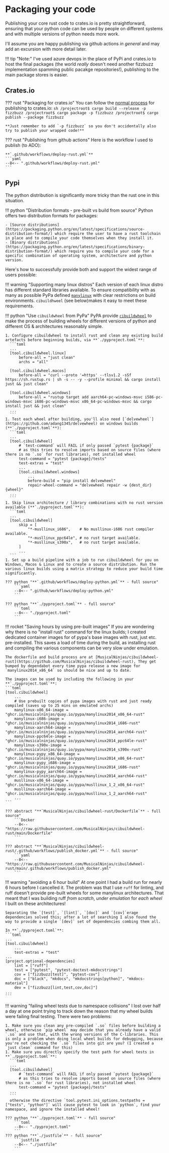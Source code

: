 # Packaging your code

Publishing your core rust code to crates.io is pretty straightforward, ensuring that your python code can be used by people on different systems and with multiple versions of python needs more work.

I'll assume you are happy publishing via github actions _in general_ and may add an excursion with more detail later.

!!! tip "Note:"
    I've used azure devops in the place of PyPi and crates.io to host the final packages (the world _really_ doesn't need another fizzbuzz implementation spamming public pacakge repositories!), publishing to the main package stores is easier.

## Crates.io

??? rust "Packaging for crates.io"
    You can follow the [normal process](https://doc.rust-lang.org/cargo/reference/publishing.html) for publishing to crates.io:
    ```sh
    /projectroot$ cargo build --release -p fizzbuzz
    /projectroot$ cargo package -p fizzbuzz
    /projectroot$ cargo publish --package fizzbuzz
    ```

    **Just remember to add `-p fizzbuzz` so you don't accidentally also try to publish your wrapped code!**

??? rust "Publishing from github actions"
    Here is the workflow I used to publish (to ADO):

    **`.github/workflows/deploy-rust.yml`**
    ```yaml
    --8<-- ".github/workflows/deploy-rust.yml"
    ```

## Pypi

The python distribution is significantly more tricky than the rust one in this situation.

!!! python "Distribution formats - pre-built vs build from source"
    Python offers two distribution formats for packages:

    - [Source distributions](https://packaging.python.org/en/latest/specifications/source-distribution-format/) which require the user to have a rust toolchain in place and to compile your code themselves when they install it.
    - [Binary distributions](https://packaging.python.org/en/latest/specifications/binary-distribution-format/) which require you to compile your code for a specific combination of operating system, architecture and python version.

Here's how to successfully provide both and support the widest range of users possible:

!!! warning "Supporting many linux distros"
    Each version of each linux distro has different standard libraries available. To ensure compatibility with as many as possible PyPa defined [`manylinux`](https://github.com/pypa/manylinux) with clear restrictions on build environments. `cibuildhweel` (see below)makes it easy to meet these requirements.

!!! python "Use `cibuildwheel` from PyPa"
    PyPA provide [`cibuildwheel`](https://github.com/pypa/cibuildwheel) to make the process of building wheels for different versions of python and different OS & architectures reasonably simple.

    1. Configure cibuildwheel to install rust and clean any existing build artefacts before beginning builds, via **`./pyproject.toml`**:
      ```toml 
      ...
      [tool.cibuildwheel.linux]
          before-all = "just clean"
          archs = "all"

      [tool.cibuildwheel.macos]
          before-all = "curl --proto '=https' --tlsv1.2 -sSf https://sh.rustup.rs | sh -s -- -y --profile minimal && cargo install just && just clean"

      [tool.cibuildwheel.windows]
          before-all = "rustup target add aarch64-pc-windows-msvc i586-pc-windows-msvc i686-pc-windows-msvc x86_64-pc-windows-msvc && cargo install just && just clean"
      ...
      ```
    1. Test each wheel after building, you'll also need [`delvewheel`](https://github.com/adang1345/delvewheel) on windows builds (**`./pyproject.toml`**):
      ```toml
      ...
      [tool.cibuildwheel]
          # `test-command` will FAIL if only passed `pytest {package}`
          # as this tries to resolve imports based on source files (where there is no `.so` for rust libraries), not installed wheel
          test-command = "pytest {package}/tests"
          test-extras = "test"
          ...
          [tool.cibuildwheel.windows]
              ...
              before-build = "pip install delvewheel"
              repair-wheel-command = "delvewheel repair -w {dest_dir} {wheel}"
      ...
      ```
    1. Skip linux architecture / library combinations with no rust version available (**`./pyproject.toml`**):
      ```toml
      ...
      [tool.cibuildwheel]
          skip = [
              "*-musllinux_i686",    # No musllinux-i686 rust compiler available.
              "*-musllinux_ppc64le", # no rust target available.
              "*-musllinux_s390x",   # no rust target available.
          ]
          ...
      ```
    1. Set up a build pipeline with a job to run cibuildwheel for you on Windows, Macos & Linux and to create a source distribution. Run the various linux builds using a matrix strategy to reduce your build time significantly.
    
    ??? python "**`.github/workflows/deploy-python.yml`** - full source"
        ```yaml
        --8<-- ".github/workflows/deploy-python.yml"
        ```
    
    ??? python "**`./pyproject.toml`** - full source"
        ```toml
        --8<-- "./pyproject.toml"
        ```

!!! rocket "Saving hours by using pre-built images"
    If you are wondering why there is no "install rust" command for the linux builds; I created dedicated container images for of pypa's base images with rust, just etc. pre-installed. This saves a load of time during the build, as installing rust and compiling the various components can be very slow under emulation.

    The dockerfile and build process are at [MusicalNinjas/cibuildwheel-rust](https://github.com/MusicalNinjas/cibuildwheel-rust), They get bumped by dependabot every time pypa release a new image for `manylinux2014_x86_64` so should be nice and up to date.
    
    The images can be used by including the following in your **`./pyproject.toml`**:
    ```toml
    [tool.cibuildwheel]
        ...
        # Use prebuilt copies of pypa images with rust and just ready compiled (saves up to 25 mins on emulated archs)
        manylinux-x86_64-image = "ghcr.io/musicalninjas/quay.io/pypa/manylinux2014_x86_64-rust"
        manylinux-i686-image = "ghcr.io/musicalninjas/quay.io/pypa/manylinux2014_i686-rust"
        manylinux-aarch64-image = "ghcr.io/musicalninjas/quay.io/pypa/manylinux2014_aarch64-rust"
        manylinux-ppc64le-image = "ghcr.io/musicalninjas/quay.io/pypa/manylinux2014_ppc64le-rust"
        manylinux-s390x-image = "ghcr.io/musicalninjas/quay.io/pypa/manylinux2014_s390x-rust"
        manylinux-pypy_x86_64-image = "ghcr.io/musicalninjas/quay.io/pypa/manylinux2014_x86_64-rust"
        manylinux-pypy_i686-image = "ghcr.io/musicalninjas/quay.io/pypa/manylinux2014_i686-rust"
        manylinux-pypy_aarch64-image = "ghcr.io/musicalninjas/quay.io/pypa/manylinux2014_aarch64-rust"
        musllinux-x86_64-image = "ghcr.io/musicalninjas/quay.io/pypa/musllinux_1_2_x86_64-rust"
        musllinux-aarch64-image = "ghcr.io/musicalninjas/quay.io/pypa/musllinux_1_2_aarch64-rust"
        ...
    ```

    ??? abstract "**`MusicalNinjas/cibuildwheel-rust/Dockerfile`** - full source"
        ```Docker
        --8<-- "https://raw.githubusercontent.com/MusicalNinjas/cibuildwheel-rust/main/Dockerfile"
        ```
    
    ??? abstract "**`MusicalNinjas/cibuildwheel-rust/.github/workflows/publish_docker.yml`** - full source"
        ```yaml
        --8<-- "https://raw.githubusercontent.com/MusicalNinjas/cibuildwheel-rust/main/.github/workflows/publish_docker.yml"
        ```

!!! warning "avoiding a 6 hour build"
    At one point I had a build run for nearly 6 hours before I cancelled it. The problem was that I use `ruff` for linting, and ruff doesn't provide pre-built wheels for some manylinux architectures. That meant that I was building ruff _from scratch_, _under emulation_ for _each wheel_ I built on these architectures!

    Separating the `[test]`, `[lint]`, `[doc]` and `[cov]`erage dependencies solved this; after a lot of searching I also found the way to provide a single `[dev]` set of dependencies combing them all.
    
    In **`./pyproject.toml`**:
    ```toml
    ...
    [tool.cibuildwheel]
        ...
        test-extras = "test"
    ...
    [project.optional-dependencies]
        lint = ["ruff"]
        test = ["pytest", "pytest-doctest-mkdocstrings"]
        cov = ["fizzbuzz[test]", "pytest-cov"]
        doc = ["black", "mkdocs", "mkdocstrings[python]", "mkdocs-material"]
        dev = ["fizzbuzz[lint,test,cov,doc]"]
    ...
    ```

!!! warning "failing wheel tests due to namespace collisions"
    I lost over half a day at one point trying to track down the reason that my wheel builds were failing final testing. There were two problems:

    1. Make sure you clean any pre-compiled `.so` files before building a wheel, otherwise `pip wheel` may decide that you already have a valid `.so` and use that, with the wrong versions of the C-libraries. This is only a problem when doing local wheel builds for debugging, because you're not checking the `.so` files into git are you? (I created a `just clean` command for this)
    1. Make sure you directly specify the test path for wheel tests in **`./pyproject.toml`**:
      ```toml
      ...
      [tool.cibuildwheel]
          # `test-command` will FAIL if only passed `pytest {package}`
          # as this tries to resolve imports based on source files (where there is no `.so` for rust libraries), not installed wheel
          test-command = "pytest {package}/tests"
      ...
      ```
      otherwise the directive `tool.pytest.ini_options.testpaths = ["tests", "python"]` will cause pytest to look in `python`, find your namespace, and ignore the installed wheel!

    ??? python "**`./pyproject.toml`** - full source"
        ```toml
        --8<-- "./pyproject.toml"
        ```
    ??? python "**`./justfile`** - full source"
        ```justfile
        --8<-- "./justfile"
        ```
